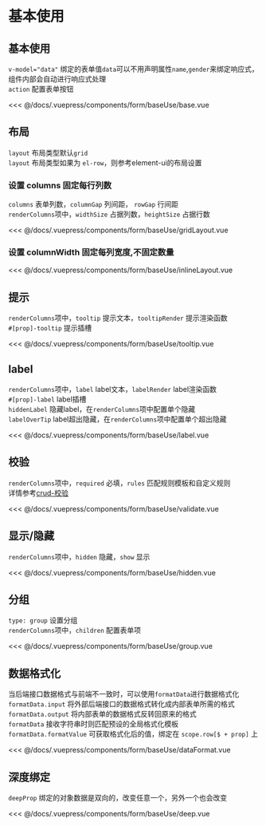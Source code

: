 # 基本使用

##  基本使用

`v-model="data"` 绑定的表单值`data`可以不用声明属性`name`,`gender`来绑定响应式，组件内部会自动进行响应式处理</br>
`action` 配置表单按钮

<common-code-format>
  <form-baseUse-base slot="source"></form-baseUse-base>
  
<<< @/docs/.vuepress/components/form/baseUse/base.vue
</common-code-format>


## 布局

`layout` 布局类型默认`grid`</br>
`layout` 布局类型如果为 `el-row`，则参考element-ui的布局设置</br>
### 设置 columns 固定每行列数
`columns` 表单列数，`columnGap` 列间距， `rowGap` 行间距 </br>
`renderColumns`项中，`widthSize` 占据列数，`heightSize` 占据行数</br>

<common-code-format>
  <form-baseUse-gridLayout slot="source"></form-baseUse-gridLayout>
  
<<< @/docs/.vuepress/components/form/baseUse/gridLayout.vue
</common-code-format>

### 设置 columnWidth 固定每列宽度,不固定数量

<common-code-format>
  <form-baseUse-inlineLayout slot="source"></form-baseUse-inlineLayout>
  
<<< @/docs/.vuepress/components/form/baseUse/inlineLayout.vue
</common-code-format>


## 提示

`renderColumns`项中，`tooltip` 提示文本，`tooltipRender` 提示渲染函数</br>
`#[prop]-tooltip` 提示插槽 </br>

<common-code-format>
  <form-baseUse-tooltip slot="source"></form-baseUse-tooltip>
  
<<< @/docs/.vuepress/components/form/baseUse/tooltip.vue
</common-code-format>


## label

`renderColumns`项中，`label` label文本，`labelRender` label渲染函数 </br>
`#[prop]-label` label插槽 </br>
`hiddenLabel` 隐藏label，在`renderColumns`项中配置单个隐藏 </br>
`labelOverTip` label超出隐藏，在`renderColumns`项中配置单个超出隐藏 </br>

<common-code-format>
  <form-baseUse-label slot="source"></form-baseUse-label>
  
<<< @/docs/.vuepress/components/form/baseUse/label.vue
</common-code-format>


## 校验

`renderColumns`项中，`required` 必填，`rules` 匹配规则模板和自定义规则</br>
详情参考[crud-校验](/guide/crud/validate.html#基本使用)

<common-code-format>
  <form-baseUse-validate slot="source"></form-baseUse-validate>
  
<<< @/docs/.vuepress/components/form/baseUse/validate.vue
</common-code-format>


## 显示/隐藏

`renderColumns`项中，`hidden` 隐藏，`show` 显示</br>

<common-code-format>
  <form-baseUse-hidden slot="source"></form-baseUse-hidden>
  
<<< @/docs/.vuepress/components/form/baseUse/hidden.vue
</common-code-format>


## 分组

`type: group` 设置分组</br>
`renderColumns`项中，`children` 配置表单项 </br>

<common-code-format>
  <form-baseUse-group slot="source"></form-baseUse-group>
  
<<< @/docs/.vuepress/components/form/baseUse/group.vue
</common-code-format>


## 数据格式化

当后端接口数据格式与前端不一致时，可以使用`formatData`进行数据格式化</br>
`formatData.input` 将外部后端接口的数据格式转化成内部表单所需的格式</br>
`formatData.output` 将内部表单的数据格式反转回原来的格式</br>
`formatData` 接收字符串时则匹配预设的全局格式化模板</br>
`formatData.formatValue` 可获取格式化后的值，绑定在 `scope.row[$ + prop]` 上

<common-code-format>
  <form-baseUse-dataFormat slot="source"></form-baseUse-dataFormat>
  
<<< @/docs/.vuepress/components/form/baseUse/dataFormat.vue
</common-code-format>


## 深度绑定

`deepProp` 绑定的对象数据是双向的，改变任意一个，另外一个也会改变

<common-code-format>
  <form-baseUse-deep slot="source"></form-baseUse-deep>
  
<<< @/docs/.vuepress/components/form/baseUse/deep.vue
</common-code-format>